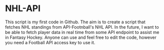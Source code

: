 # NHL-API
This script is my first code in Github. The aim is to create a script that fetches NHL standings from API-Footnball's NHL API. In the future, I want to be able to fetch player data in real time from some API endpoint to assist me in Fantasy Hockey.
Anyone can use and feel free to edit the code, however you need a Football API access key to use it. 
